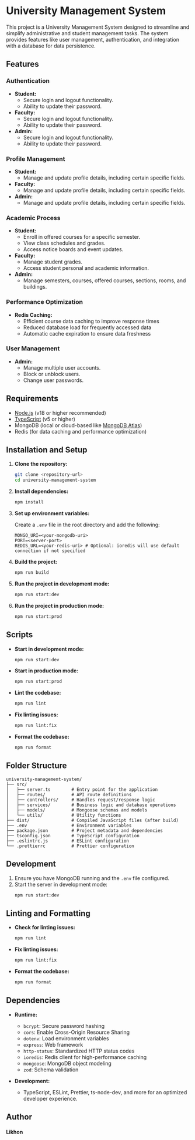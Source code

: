 # University Management System

This project is a University Management System designed to streamline and simplify administrative and student management tasks. The system provides features like user management, authentication, and integration with a database for data persistence.

## Features

### **Authentication**

- **Student:**
  - Secure login and logout functionality.
  - Ability to update their password.
- **Faculty:**
  - Secure login and logout functionality.
  - Ability to update their password.
- **Admin:**
  - Secure login and logout functionality.
  - Ability to update their password.

### **Profile Management**

- **Student:**
  - Manage and update profile details, including certain specific fields.
- **Faculty:**
  - Manage and update profile details, including certain specific fields.
- **Admin:**
  - Manage and update profile details, including certain specific fields.

### **Academic Process**

- **Student:**
  - Enroll in offered courses for a specific semester.
  - View class schedules and grades.
  - Access notice boards and event updates.
- **Faculty:**
  - Manage student grades.
  - Access student personal and academic information.
- **Admin:**
  - Manage semesters, courses, offered courses, sections, rooms, and buildings.

### **Performance Optimization**

- **Redis Caching:**
  - Efficient course data caching to improve response times
  - Reduced database load for frequently accessed data
  - Automatic cache expiration to ensure data freshness

### **User Management**

- **Admin:**
  - Manage multiple user accounts.
  - Block or unblock users.
  - Change user passwords.

## Requirements

- [Node.js](https://nodejs.org/) (v18 or higher recommended)
- [TypeScript](https://www.typescriptlang.org/) (v5 or higher)
- MongoDB (local or cloud-based like [MongoDB Atlas](https://www.mongodb.com/atlas))
- Redis (for data caching and performance optimization)

## Installation and Setup

1. **Clone the repository:**

   ```bash
   git clone <repository-url>
   cd university-management-system
   ```

2. **Install dependencies:**

   ```bash
   npm install
   ```

3. **Set up environment variables:**

   Create a `.env` file in the root directory and add the following:

   ```env
   MONGO_URI=<your-mongodb-uri>
   PORT=<server-port>
   REDIS_URL=<your-redis-uri> # Optional: ioredis will use default connection if not specified
   ```

4. **Build the project:**

   ```bash
   npm run build
   ```

5. **Run the project in development mode:**

   ```bash
   npm run start:dev
   ```

6. **Run the project in production mode:**
   ```bash
   npm run start:prod
   ```

## Scripts

- **Start in development mode:**
  ```bash
  npm run start:dev
  ```
- **Start in production mode:**
  ```bash
  npm run start:prod
  ```
- **Lint the codebase:**
  ```bash
  npm run lint
  ```
- **Fix linting issues:**
  ```bash
  npm run lint:fix
  ```
- **Format the codebase:**
  ```bash
  npm run format
  ```

## Folder Structure

```plaintext
university-management-system/
├── src/
│   ├── server.ts        # Entry point for the application
│   ├── routes/          # API route definitions
│   ├── controllers/     # Handles request/response logic
│   ├── services/        # Business logic and database operations
│   ├── models/          # Mongoose schemas and models
│   └── utils/           # Utility functions
├── dist/                # Compiled JavaScript files (after build)
├── .env                 # Environment variables
├── package.json         # Project metadata and dependencies
├── tsconfig.json        # TypeScript configuration
├── .eslintrc.js         # ESLint configuration
└── .prettierrc          # Prettier configuration
```

## Development

1. Ensure you have MongoDB running and the `.env` file configured.
2. Start the server in development mode:
   ```bash
   npm run start:dev
   ```

## Linting and Formatting

- **Check for linting issues:**
  ```bash
  npm run lint
  ```
- **Fix linting issues:**
  ```bash
  npm run lint:fix
  ```
- **Format the codebase:**
  ```bash
  npm run format
  ```

## Dependencies

- **Runtime:**

  - `bcrypt`: Secure password hashing
  - `cors`: Enable Cross-Origin Resource Sharing
  - `dotenv`: Load environment variables
  - `express`: Web framework
  - `http-status`: Standardized HTTP status codes
  - `ioredis`: Redis client for high-performance caching
  - `mongoose`: MongoDB object modeling
  - `zod`: Schema validation

- **Development:**
  - TypeScript, ESLint, Prettier, ts-node-dev, and more for an optimized developer experience.

## Author

#### Likhon
